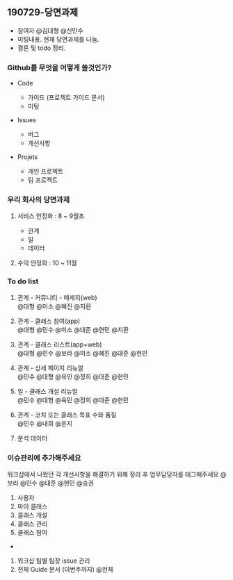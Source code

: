 

## **190729-당면과제**

- 참여자 @김대형 @신민수
- 미팅내용. 
  현재 당면과제를 나눔. 
- 결론 및 todo 정리. 

### Github를 무엇을 어떻게 쓸것인가?  

- Code  
  - 가이드 (프로젝트 가이드 문서)
  - 미팅  
  
- Issues  
  - 버그  
  - 개선사항  
  
- Projets  
  - 개인 프로젝트
  - 팀 프로젝트
  
### 우리 회사의 당면과제  

1. 서비스 안정화 : 8 ~ 9월초  
    - 관계
    - 일
    - 데이터
    
1. 수익 안정화 : 10 ~ 11월  

### To do list  

  1. 관계 - 커뮤니티 - 메세지(web)  
  @대형 @미소 @혜진 @지환  
  
  1. 관계 - 클래스 참여(app)  
  @대형 @민수 @미소 @대준 @현민 @지환  
  
  1. 관계 - 클래스 리스트(app+web)  
  @대형 @민수 @보라 @미소 @혜진 @대준 @현민  
  
  1. 관계 - 상세 페이지 리뉴얼  
  @민수 @대형 @육민 @정희 @대준 @현민  
  
  1. 일 - 클래스 개설 리뉴얼  
  @민수 @대형 @육민 @정희 @대준 @현민  
  
  1. 관계 - 코치 또는 클래스 목표 수와 품질  
  @민수 @내희 @윤지  
  
  1. 분석 데이터  
 

### 이슈관리에 추가해주세요  
워크샵에서 나왔던 각 개선사항을 해결하기 위해 정리 후 업무담당자를 태그해주세요
@보라 @민수 @대준 @현민 @승권

  1. 사용자  
  1. 마이 클래스
  1. 클래스 개설  
  1. 클래스 관리  
  1. 클래스 참여  
  
  +
  1. 워크샵 팀별 팀장 issue 관리  
  1. 전체 Guide 문서 (이번주까지) @전체
  
  
  
